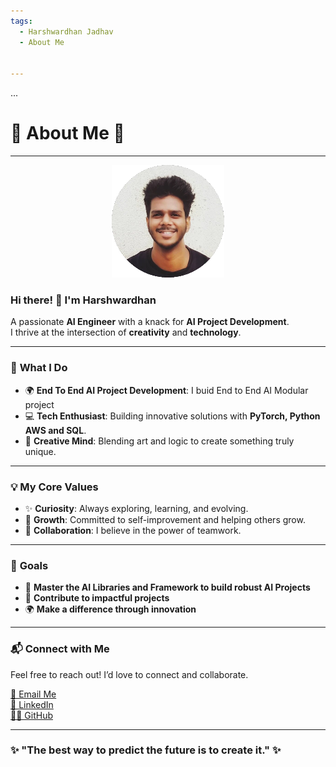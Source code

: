 ```yaml
---
tags:
  - Harshwardhan Jadhav
  - About Me


---
```



...



# 🌟 **About Me** 🌟

---

<div align="center">
<img src="circle.png">
</div>

### Hi there! 👋 I'm Harshwardhan
A passionate **AI Engineer** with a knack for **AI Project Development**.  
I thrive at the intersection of **creativity** and **technology**.

---

### 🚀 **What I Do**
- 🌍 **End To End AI Project Development**: I buid End to End AI Modular project
- 💻 **Tech Enthusiast**: Building innovative solutions with **PyTorch, Python AWS and SQL**.  
- 🎨 **Creative Mind**: Blending art and logic to create something truly unique.  

---

### 💡 **My Core Values**
- ✨ **Curiosity**: Always exploring, learning, and evolving.  
- 🌱 **Growth**: Committed to self-improvement and helping others grow.  
- 🤝 **Collaboration**: I believe in the power of teamwork.  

---

### 🎯 **Goals**
- 🚀 **Master the AI Libraries and Framework to build robust AI Projects**  
- 🌟 **Contribute to impactful projects**  
- 🌍 **Make a difference through innovation**  

---

### 📬 **Connect with Me**
Feel free to reach out! I’d love to connect and collaborate.  

[📧 Email Me](mailto:harshwardhanpj2001@gmail.com)  
[💼 LinkedIn](https://linkedin.com/in/harshwardhanpj)  
[🧑‍💻 GitHub](https://github.com/Harshwardhanpjadhav)

---

### ✨ "The best way to predict the future is to create it." ✨  
